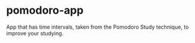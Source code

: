 # pomodoro-app
App that has time intervals, taken from the Pomodoro Study technique, to improve your studying.
